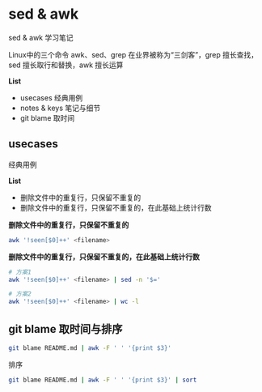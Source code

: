 # sed & awk

sed & awk 学习笔记

Linux中的三个命令 awk、sed、grep 在业界被称为“三剑客”，grep 擅长查找，sed 擅长取行和替换，awk 擅长运算


**List**

* usecases 经典用例
* notes & keys 笔记与细节
* git blame 取时间


## usecases

经典用例

**List**

* 删除文件中的重复行，只保留不重复的
* 删除文件中的重复行，只保留不重复的，在此基础上统计行数





**删除文件中的重复行，只保留不重复的**

```sh
awk '!seen[$0]++' <filename>
```

**删除文件中的重复行，只保留不重复的，在此基础上统计行数**

```sh
# 方案1
awk '!seen[$0]++' <filename> | sed -n '$='

# 方案2
awk '!seen[$0]++' <filename> | wc -l
```



## git blame 取时间与排序

```sh
git blame README.md | awk -F ' ' '{print $3}'
```

排序

```sh
git blame README.md | awk -F ' ' '{print $3}' | sort
```